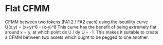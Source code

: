 # Flat CFMM

CFMM between two tokens (FA1.2 / FA2 each) using the isoutility curve U(x,y) = (x+y)^8 - (x-y)^8
This curve has the benefit of being extremely flat around x = y, at which point dx U / dy U = -1.
This makes it suitable to create a CFMM between two assets which ought to be pegged to one another.